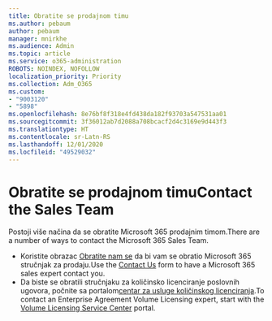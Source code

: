 ```yaml
---
title: Obratite se prodajnom timu
ms.author: pebaum
author: pebaum
manager: mnirkhe
ms.audience: Admin
ms.topic: article
ms.service: o365-administration
ROBOTS: NOINDEX, NOFOLLOW
localization_priority: Priority
ms.collection: Adm_O365
ms.custom:
- "9003120"
- "5898"
ms.openlocfilehash: 8e76bf8f318e4fd438da182f93703a547531aa01
ms.sourcegitcommit: 3f36012ab7d2088a708bcacf2d4c3169e9d443f3
ms.translationtype: HT
ms.contentlocale: sr-Latn-RS
ms.lasthandoff: 12/01/2020
ms.locfileid: "49529032"
---
```

# <a name="contact-the-sales-team"></a><span data-ttu-id="31b2b-102">Obratite se prodajnom timu</span><span class="sxs-lookup"><span data-stu-id="31b2b-102">Contact the Sales Team</span></span>

<span data-ttu-id="31b2b-103">Postoji više načina da se obratite Microsoft 365 prodajnim timom.</span><span class="sxs-lookup"><span data-stu-id="31b2b-103">There are a number of ways to contact the Microsoft 365 Sales Team.</span></span>

- <span data-ttu-id="31b2b-104">Koristite obrazac  [Obratite nam se](https://go.microsoft.com/fwlink/p/?LinkId=518644&clcid=0x0409) da bi vam se obratio Microsoft 365 stručnjak za prodaju.</span><span class="sxs-lookup"><span data-stu-id="31b2b-104">Use the  [Contact Us](https://go.microsoft.com/fwlink/p/?LinkId=518644&clcid=0x0409)  form to have a Microsoft 365 sales expert contact you.</span></span>
- <span data-ttu-id="31b2b-105">Da biste se obratili stručnjaku za količinsko licenciranje poslovnih ugovora, počnite sa portalom[centar za usluge količinskog licenciranja](https://go.microsoft.com/fwlink/p/?LinkId=329762).</span><span class="sxs-lookup"><span data-stu-id="31b2b-105">To contact an Enterprise Agreement Volume Licensing expert, start with the  [Volume Licensing Service Center](https://go.microsoft.com/fwlink/p/?LinkId=329762) portal.</span></span>
